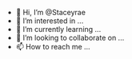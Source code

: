 - 👋 Hi, I’m @Staceyrae
- 👀 I’m interested in ...
- 🌱 I’m currently learning ...
- 💞️ I’m looking to collaborate on ...
- 📫 How to reach me ...

<!---
Staceyrae/Staceyrae is a ✨ special ✨
 repository because its `README.md` (this file) appears on your GitHub profile.
You can click the Preview link to take a look at your changes.
--->

